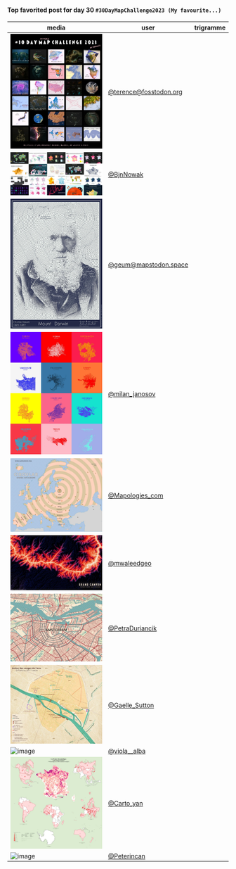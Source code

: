#### Top favorited post for day 30 `#30DayMapChallenge2023 (My favourite...)`

| media | user | trigramme |
|-------|------|-----------|
|![image](../uploads/ca4fd02b9339abfb380841021295ad03/image.png)|[@terence@fosstodon.org](https://mastodon.tetaneutral.net/@terence@fosstodon.org/111502949759493414)|  |
|![image](../uploads/6153b9522bccd774de5a8ad7f0da3a4c/image.png)|[@BjnNowak](https://twitter.com/BjnNowak/status/1730224096670064687)|  |
|![image](../uploads/b15b5a8b3434e9b4f1d1fed6abfd3529/image.png)|[@geum@mapstodon.space](https://mastodon.tetaneutral.net/@geum@mapstodon.space/111501041919816503)|  |
|![image](../uploads/4ecaeedff344ff3079824ec49b4d7bd8/image.png)|[@milan_janosov](https://twitter.com/milan_janosov/status/1730135879094579458)|  |
|![image](../uploads/279ebd93c3ce10bb3ec3cc40f211301f/image.png)|[@Mapologies_com](https://twitter.com/Mapologies_com/status/1730126666557448594)|  |
|![image](../uploads/f1d3d69f3adb96f0288fd852c7d06a70/image.png)|[@mwaleedgeo](https://twitter.com/mwaleedgeo/status/1730063136529813906)|  |
|![image](../uploads/8aa471d866113f7ad2ee2adecd826554/image.png)|[@PetraDuriancik](https://twitter.com/PetraDuriancik/status/1730245227569357221)|  |
|![image](../uploads/47c33038e40b75b176baaa92e6ad0979/image.png)|[@Gaelle_Sutton](https://twitter.com/Gaelle_Sutton/status/1730182048621514757)|  |
|![image](../uploads/15cbf58f3d6a64ce5d01b41bcc2d2183/image.png)|[@viola__alba](https://twitter.com/viola__alba/status/1730306817924751818)|  |
|![image](../uploads/060cbee046baa4716fa3a1f544ce4709/image.png)|[@Carto_yan](https://twitter.com/Carto_yan/status/1730286669780152349)|  |
|![image](https://makina-corpus.com/sites/default/files/2023-12/291669414-29ab87f7-473a-4ab8-b20a-86ba9b42f00e.jpeg)|[@Peterincan](https://twitter.com/Peterincan/status/1730353396371095687)|  |
